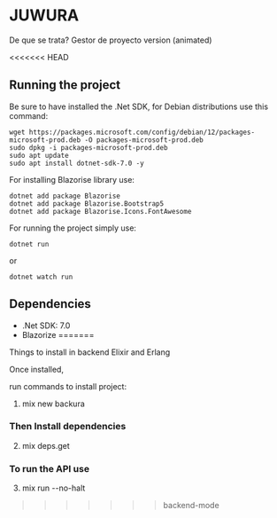# JUWURA

De que se trata? Gestor de proyecto version (animated)

<<<<<<< HEAD
## Running the project

Be sure to have installed the .Net SDK, for Debian distributions use this command:

```
wget https://packages.microsoft.com/config/debian/12/packages-microsoft-prod.deb -O packages-microsoft-prod.deb
sudo dpkg -i packages-microsoft-prod.deb
sudo apt update
sudo apt install dotnet-sdk-7.0 -y
```

For installing Blazorise library use:

```
dotnet add package Blazorise
dotnet add package Blazorise.Bootstrap5
dotnet add package Blazorise.Icons.FontAwesome
```
For running the project simply use:

```
dotnet run
```
or

```
dotnet watch run
```

## Dependencies

- .Net SDK: 7.0
- Blazorize
=======


Things to install in backend
Elixir and Erlang

Once installed,

run commands to install project:

 
1. mix new backura

### Then Install dependencies
 
2. mix deps.get 



### To run the API use

3. mix run --no-halt

>>>>>>> backend-mode
